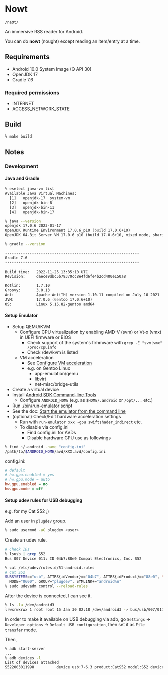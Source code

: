 # Nowt

`/naʊt/`

An immersive RSS reader for Android.

You can do **nowt** (nought) except reading an item/entry at a time.


## Requirements

* Android 10.0 System Image (Q API 30)
* OpenJDK 17
* Gradle 7.6

### Required permissions

* INTERNET
* ACCESS_NETWORK_STATE


## Build

```zsh
% make build
```


## Notes

### Development

#### Java and Gradle

```zsh
% eselect java-vm list
Available Java Virtual Machines:
  [1]   openjdk-17  system-vm
  [2]   openjdk-bin-8
  [3]   openjdk-bin-11
  [4]   openjdk-bin-17
```

```zsh
% java --version
openjdk 17.0.6 2023-01-17
OpenJDK Runtime Environment 17.0.6_p10 (build 17.0.6+10)
OpenJDK 64-Bit Server VM 17.0.6_p10 (build 17.0.6+10, mixed mode, sharing)
```

```zsh
% gradle --version

------------------------------------------------------------
Gradle 7.6
------------------------------------------------------------

Build time:   2022-11-25 13:35:10 UTC
Revision:     daece9dbc5b79370cc8e4fd6fe4b2cd400e150a8

Kotlin:       1.7.10
Groovy:       3.0.13
Ant:          Apache Ant(TM) version 1.10.11 compiled on July 10 2021
JVM:          17.0.6 (Gentoo 17.0.6+10)
OS:           Linux 5.15.82-gentoo amd64
```

#### Setup Emulator

* Setup QEMU/KVM
  * Configure CPU virtualization by enabling AMD-V (svm) or Vt-x (vmx) in UEFI
    firmware or BIOS
    * Check support of the system's firhmware with
      `grep -E "svm|vmx" /proc/cpuinfo`
    * Check /dev/kvm is listed
  * VM acceleration
    * See [Configure VM acceleration](
https://developer.android.com/studio/run/emulator-acceleration#accel-vm)
    * e.g. on Gentoo Linux
      * app-emulation/qemu
      * libvirt
      * net-misc/bridge-utils
* Create a virtual device
* Install [Android SDK Command-line Tools](
https://developer.android.com/studio/command-line/)
  * Configure `ANDROID_HOME` (e.g. as `$HOME/.android` or `/opt/...` etc.)
* Run ./bin/run-emulator script
* See the doc: [Start the emulator from the command line](
https://developer.android.com/studio/run/emulator-commandline)
* (optional) Check/Edit hardware acceleration settings
  * Run with `run-emulator xxx -gpu swiftshader_indirect` etc.
  * To disable via config.ini
    * Find config.ini for AVDs
    * Disable hardware GPU use as followings

```zsh
% find ~/.android -name "config.ini"
/path/to/$ANDROID_HOME/avd/XXX.avd/config.ini
````

config.ini:

```ini
# default
# hw.gpu.enabled = yes
# hw.gpu.mode = auto
hw.gpu.enabled = no
hw.gpu.mode = off
```

#### Setup udev rules for USB debugging

e.g. for my Cat S52 ;)

Add an user in `plugdev` group.

```zsh
% sudo usermod -aG plugdev <user>
```

Create an udev rule.

```zsh
# Check IDs
% lsusb | grep S52
Bus 007 Device 011: ID 04b7:88e0 Compal Electronics, Inc. S52
```

```zsh
% cat /etc/udev/rules.d/51-android.rules
# Cat S52
SUBSYSTEMS=="usb", ATTRS{idVendor}=="04b7", ATTRS{idProduct}=="88e0", \
  MODE="0600", GROUP="plugdev", SYMLINK+="android%n"
% sudo udevadm control --reload-rules
```

After the device is connected, I can see it.

```zsh
% ls -la /dev/android3
lrwxrwxrwx 1 root root 15 Jan 30 02:18 /dev/android3 -> bus/usb/007/011
```

In order to make it available on USB debugging via adb, go `Settings` ->
`Developer options` -> `Default USB configuration`, then set it as
`File transfer` mode.

Then,

```zsh
% adb start-server
...
% adb devices -l
List of devices attached
S522003011998          device usb:7-6.3 product:CatS52 model:S52 device:CatS52 transport_id:1
```

